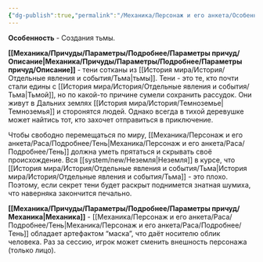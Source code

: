 ```yaml
---
{"dg-publish":true,"permalink":"/Механика/Персонаж и его анкета/Особенности расы/Создания Тьмы/","noteIcon":"","created":"2025-10-12T10:43:44.722+03:00","updated":"2025-10-20T13:31:29.679+03:00"}
---
```


**Особенность** - Создания тьмы.

**[[Механика/Причуды/Параметры/Подробнее/Параметры причуд/Описание\|Механика/Причуды/Параметры/Подробнее/Параметры причуд/Описание]]** - тени сотканы из [[История мира/История/Отдельные явления и события/Тьма\|тьмы]]. Тени - это те, кто почти стали едины с [[История мира/История/Отдельные явления и события/Тьма\|Тьмой]], но по какой-то причине сумели сохранить рассудок. Они живут в Дальних землях [[История мира/История/Темноземье\|Темноземья]] и сторонятся людей. Однако всегда в тихой деревушке может найтись тот, кто захочет отправиться в приключение. 

Чтобы свободно перемещаться по миру, [[Механика/Персонаж и его анкета/Раса/Подробнее/Тень\|Механика/Персонаж и его анкета/Раса/Подробнее/Тень]] должна уметь прятаться и скрывать своё происхождение. Вся [[system/new/Неземля\|Неземля]] в курсе, что [[История мира/История/Отдельные явления и события/Тьма\|История мира/История/Отдельные явления и события/Тьма]] - это плохо. Поэтому, если секрет тени будет раскрыт поднимется знатная шумиха, что наверняка закончится печально.

**[[Механика/Причуды/Параметры/Подробнее/Параметры причуд/Механика\|Механика]]** - [[Механика/Персонаж и его анкета/Раса/Подробнее/Тень\|Механика/Персонаж и его анкета/Раса/Подробнее/Тень]] обладает артефактом “маска”, что даёт носителю облик человека. Раз за сессию, игрок может сменить внешность персонажа (только лицо).